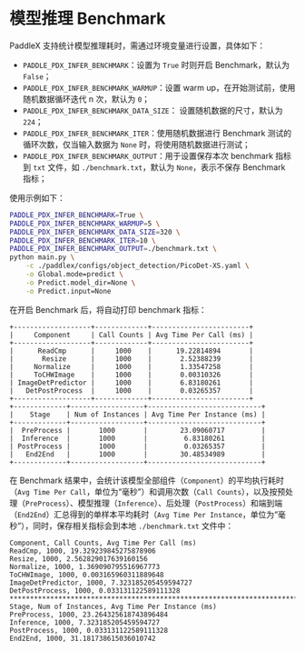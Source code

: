 # 模型推理 Benchmark

PaddleX 支持统计模型推理耗时，需通过环境变量进行设置，具体如下：

* `PADDLE_PDX_INFER_BENCHMARK`：设置为 `True` 时则开启 Benchmark，默认为 `False`；
* `PADDLE_PDX_INFER_BENCHMARK_WARMUP`：设置 warm up，在开始测试前，使用随机数据循环迭代 n 次，默认为 `0`；
* `PADDLE_PDX_INFER_BENCHMARK_DATA_SIZE`： 设置随机数据的尺寸，默认为 `224`；
* `PADDLE_PDX_INFER_BENCHMARK_ITER`：使用随机数据进行 Benchmark 测试的循环次数，仅当输入数据为 `None` 时，将使用随机数据进行测试；
* `PADDLE_PDX_INFER_BENCHMARK_OUTPUT`：用于设置保存本次 benchmark 指标到 `txt` 文件，如 `./benchmark.txt`，默认为 `None`，表示不保存 Benchmark 指标；

使用示例如下：

```bash
PADDLE_PDX_INFER_BENCHMARK=True \
PADDLE_PDX_INFER_BENCHMARK_WARMUP=5 \
PADDLE_PDX_INFER_BENCHMARK_DATA_SIZE=320 \
PADDLE_PDX_INFER_BENCHMARK_ITER=10 \
PADDLE_PDX_INFER_BENCHMARK_OUTPUT=./benchmark.txt \
python main.py \
    -c ./paddlex/configs/object_detection/PicoDet-XS.yaml \
    -o Global.mode=predict \
    -o Predict.model_dir=None \
    -o Predict.input=None
```

在开启 Benchmark 后，将自动打印 benchmark 指标：

```
+-------------------+-------------+------------------------+
|     Component     | Call Counts | Avg Time Per Call (ms) |
+-------------------+-------------+------------------------+
|      ReadCmp      |     1000    |      19.22814894       |
|       Resize      |     1000    |       2.52388239       |
|     Normalize     |     1000    |       1.33547258       |
|     ToCHWImage    |     1000    |       0.00310326       |
| ImageDetPredictor |     1000    |       6.83180261       |
|   DetPostProcess  |     1000    |       0.03265357       |
+-------------------+-------------+------------------------+
+-------------+------------------+----------------------------+
|    Stage    | Num of Instances | Avg Time Per Instance (ms) |
+-------------+------------------+----------------------------+
|  PreProcess |       1000       |        23.09060717         |
|  Inference  |       1000       |         6.83180261         |
| PostProcess |       1000       |         0.03265357         |
|   End2End   |       1000       |        30.48534989         |
+-------------+------------------+----------------------------+
```

在 Benchmark 结果中，会统计该模型全部组件（`Component`）的平均执行耗时（`Avg Time Per Call`，单位为“毫秒”）和调用次数（`Call Counts`），以及按预处理（`PreProcess`）、模型推理（`Inference`）、后处理（`PostProcess`）和端到端（`End2End`）汇总得到的单样本平均耗时（`Avg Time Per Instance`，单位为“毫秒”），同时，保存相关指标会到本地 `./benchmark.txt` 文件中：

```
Component, Call Counts, Avg Time Per Call (ms)
ReadCmp, 1000, 19.329239845275878906
Resize, 1000, 2.562829017639160156
Normalize, 1000, 1.369090795516967773
ToCHWImage, 1000, 0.003165960311889648
ImageDetPredictor, 1000, 7.323185205459594727
DetPostProcess, 1000, 0.033131122589111328
****************************************************************************************************
Stage, Num of Instances, Avg Time Per Instance (ms)
PreProcess, 1000, 23.264325618743896484
Inference, 1000, 7.323185205459594727
PostProcess, 1000, 0.033131122589111328
End2End, 1000, 31.181738615036010742
```
